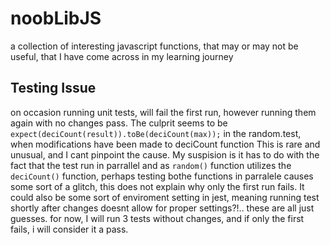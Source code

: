 # noobLibJS
a collection of interesting javascript functions, that may or may not be useful, that I have come across in my learning journey

## Testing Issue
on occasion running unit tests, will fail the first run, however running them again with no changes pass. The culprit seems to be `expect(deciCount(result)).toBe(deciCount(max));` in the random.test, when modifications have been made to deciCount function This is rare and unusual, and I cant pinpoint the cause. My suspision is it has to do with the fact that the test run in parrallel and as `random()` function utilizes the `deciCount()` function, perhaps testing bothe functions in parralele causes some sort of a glitch, this does not explain why only the first run fails. It could also be some sort of enviroment setting in jest, meaning running test shortly after changes doesnt allow for proper settings?!.. these are all just guesses. for now, I will run 3 tests without changes, and if only the first fails, i will consider it a pass.